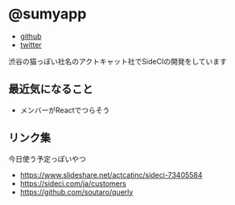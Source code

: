 # @sumyapp

* [github](https://github.com/sumyapp)
* [twitter](https://twitter.com/sumyapp)

渋谷の猫っぽい社名のアクトキャット社でSideCIの開発をしています

## 最近気になること

* メンバーがReactでつらそう

## リンク集

今日使う予定っぽいやつ

- https://www.slideshare.net/actcatinc/sideci-73405584
- https://sideci.com/ja/customers
- https://github.com/soutaro/querly
